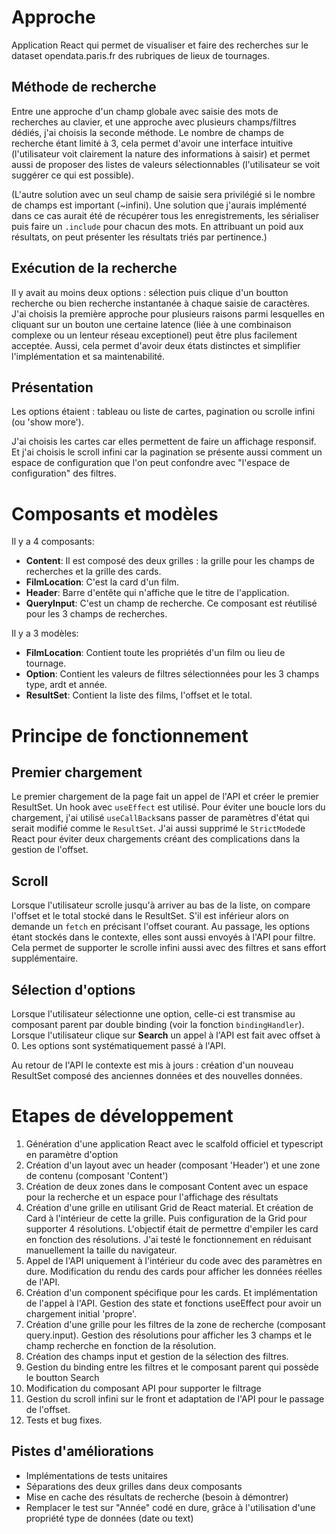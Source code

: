 # Approche

Application React qui permet de visualiser et faire des recherches sur le dataset opendata.paris.fr des rubriques de lieux de tournages.

## Méthode de recherche

Entre une approche d'un champ globale avec saisie des mots de recherches au clavier, et une approche avec plusieurs champs/filtres dédiés, j'ai choisis la seconde méthode. Le nombre de champs de recherche étant limité à 3, cela permet d'avoir une interface intuitive (l'utilisateur voit clairement la nature des informations à saisir) et permet aussi de proposer des listes de valeurs sélectionnables (l'utilisateur se voit suggérer ce qui est possible).

(L'autre solution avec un seul champ de saisie sera privilégié si le nombre de champs est important (~infini). Une solution que j'aurais implémenté dans ce cas aurait été de récupérer tous les enregistrements, les sérialiser puis faire un ```.include``` pour chacun des mots. En attribuant un poid aux résultats, on peut présenter les résultats triés par pertinence.)

## Exécution de la recherche

Il y avait au moins deux options : sélection puis clique d'un boutton recherche ou bien recherche instantanée à chaque saisie de caractères. J'ai choisis la première approche pour plusieurs raisons parmi lesquelles en cliquant sur un bouton une certaine latence (liée à une combinaison complexe ou un lenteur réseau exceptionel) peut être plus facilement acceptée. Aussi, cela permet d'avoir deux états distinctes et simplifier l'implémentation et sa maintenabilité.

## Présentation

Les options étaient : tableau ou liste de cartes, pagination ou scrolle infini (ou 'show more'). 

J'ai choisis les cartes car elles permettent de faire un affichage responsif. Et j'ai choisis le scroll infini car la pagination se présente aussi comment un espace de configuration que l'on peut confondre avec "l'espace de configuration" des filtres.


# Composants et modèles

Il y a 4 composants:
- **Content**: Il est composé des deux grilles : la grille pour les champs de recherches et la grille des cards.
- **FilmLocation**: C'est la card d'un film.
- **Header**: Barre d'entête qui n'affiche que le titre de l'application.
- **QueryInput**: C'est un champ de recherche. Ce composant est réutilisé pour les 3 champs de recherches.

Il y a 3 modèles:
- **FilmLocation**: Contient toute les propriétés d'un film ou lieu de tournage.
- **Option**: Contient les valeurs de filtres sélectionnées pour les 3 champs type, ardt et année.
- **ResultSet**: Contient la liste des films, l'offset et le total.


# Principe de fonctionnement

## Premier chargement

Le premier chargement de la page fait un appel de l'API et créer le premier ResultSet. Un hook avec ```useEffect```  est utilisé. Pour éviter une boucle lors du chargement, j'ai utilisé ```useCallBack```sans passer de paramètres d'état qui serait modifié comme le ```ResultSet```. J'ai aussi supprimé le ```StrictMode```de React pour éviter deux chargements créant des complications dans la gestion de l'offset.  

## Scroll

Lorsque l'utilisateur scrolle jusqu'à arriver au bas de la liste, on compare l'offset et le total stocké dans le ResultSet. S'il est inférieur alors on demande un ```fetch``` en précisant l'offset courant. Au passage, les options étant stockés dans le contexte, elles sont aussi envoyés à l'API pour filtre. Cela permet de supporter le scrolle infini aussi avec des filtres et sans effort supplémentaire.

## Sélection d'options

Lorsque l'utilisateur sélectionne une option, celle-ci est transmise au composant parent par double binding (voir la fonction ```bindingHandler```).
Lorsque l'utilisateur clique sur **Search** un appel à l'API est fait avec offset à 0. Les options sont systématiquement passé à l'API. 

Au retour de l'API le contexte est mis à jours : création d'un nouveau ResultSet composé des anciennes données et des nouvelles données.

# Etapes de développement

1. Génération d'une application React avec le scalfold officiel et typescript en paramètre d'option
2. Création d'un layout avec un header (composant 'Header') et une zone de contenu (composant 'Content')
3. Création de deux zones dans le composant Content avec un espace pour la recherche et un espace pour l'affichage des résultats
4. Création d'une grille en utilisant Grid de React material. Et création de Card à l'intérieur de cette la grille. Puis configuration de la Grid pour supporter 4 résolutions. L'objectif était de permettre d'empiler les card en fonction des résolutions. J'ai testé le fonctionnement en réduisant manuellement la taille du navigateur.
5. Appel de l'API uniquement à l'intérieur du code avec des paramètres en dure. Modification du rendu des cards pour afficher les données réelles de l'API.
6. Création d'un component spécifique pour les cards. Et implémentation de l'appel à l'API. Gestion des state et fonctions useEffect pour avoir un chargement initial 'propre'.
7. Création d'une grille pour les filtres de la zone de recherche (composant query.input). Gestion des résolutions pour afficher les 3 champs et le champ recherche en fonction de la résolution.
8. Création des champs input et gestion de la sélection des filtres.
9. Gestion du binding entre les filtres et le composant parent qui possède le boutton Search
10. Modification du composant API pour supporter le filtrage
11. Gestion du scroll infini sur le front et adaptation de l'API pour le passage de l'offset.
12. Tests et bug fixes.

## Pistes d'améliorations

- Implémentations de tests unitaires
- Séparations des deux grilles dans deux composants
- Mise en cache des résultats de recherche (besoin à démontrer)
- Remplacer le test sur "Année" codé en dure, grâce à l'utilisation d'une propriété type de données (date ou text)

